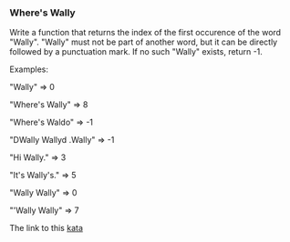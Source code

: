 ### Where's Wally

Write a function that returns the index of the first occurence of the word "Wally". "Wally" must not be part of another word, but it can be directly followed by a punctuation mark. If no such "Wally" exists, return -1.

Examples:

"Wally" => 0

"Where's Wally" => 8

"Where's Waldo" => -1

"DWally Wallyd .Wally" => -1

"Hi Wally." => 3

"It's Wally's." => 5

"Wally Wally" => 0

"'Wally Wally" => 7

The link to this [kata](https://www.codewars.com/kata/wheres-wally/java)
